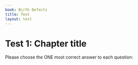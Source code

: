 ```yaml
---
book: Birth Defects
title: Test
layout: test
---
```


# Test 1: Chapter title

Please choose the ONE most correct answer to each question:

